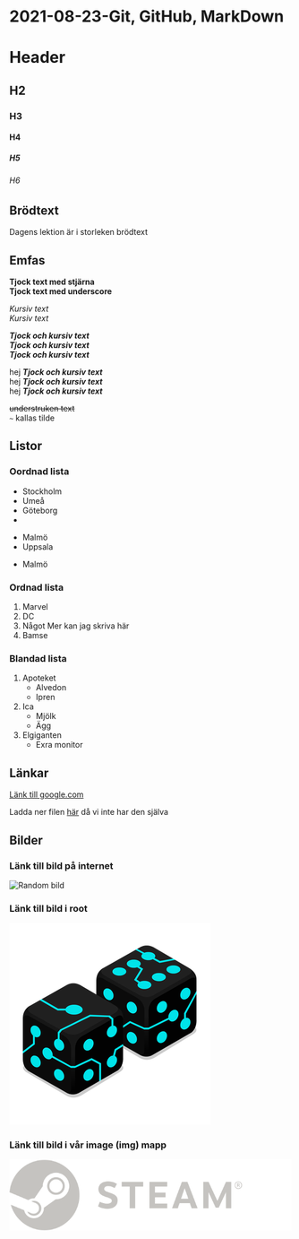 # 2021-08-23-Git, GitHub, MarkDown

# Header
## H2  
### H3  
#### H4  
##### H5  
###### H6  

## Brödtext

Dagens lektion är i storleken brödtext

## Emfas

**Tjock text med stjärna**  
__Tjock text med underscore__

*Kursiv text*  
_Kursiv text_

_**Tjock och kursiv text**_  
__*Tjock och kursiv text*__  
*__Tjock och kursiv text__*

hej _**Tjock och kursiv text**_  
hej __*Tjock och kursiv text*__  
hej *__Tjock och kursiv text__*

~~understruken text~~  
`~`  kallas tilde  

## Listor

### Oordnad lista

- Stockholm
- Umeå
- Göteborg
- 
+ Malmö
+ Uppsala
  
* Malmö

### Ordnad lista

1. Marvel
2. DC
3. Något
   Mer
   kan
   jag
   skriva
   här
4. Bamse

### Blandad lista

1. Apoteket
   - Alvedon
   - Ipren
2. Ica
   - Mjölk
   - Ägg
3. Elgiganten
   - Exra monitor

## Länkar

[Länk till google.com](https://www.google.com)

Ladda ner filen [här][1] då vi inte har den själva

[1]: https://google.com

## Bilder

### Länk till bild på internet

![Random bild](https://miro.medium.com/max/1400/1*t_G1kZwKv0p2arQCgYG7IQ.gif)

### Länk till bild i root

![Tärningar](360fx360f.png)

### Länk till bild i vår image (img) mapp

![Steam logo](img/logo_steam.svg)

